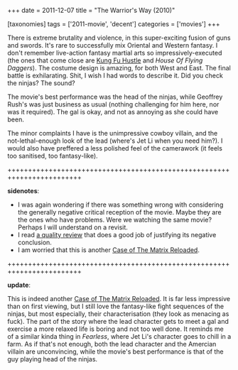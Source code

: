+++
date = 2011-12-07
title = "The Warrior's Way (2010)"

[taxonomies]
tags = ['2011-movie', 'decent']
categories = ['movies']
+++

There is extreme brutality and violence, in this super-exciting fusion
of guns and swords. It\'s rare to successfully mix Oriental and Western
fantasy. I don\'t remember live-action fantasy martial arts so
impressively-executed (the ones that come close are [Kung Fu Hustle] and
*House Of Flying Daggers*). The costume design is amazing, for both West
and East. The final battle is exhilarating. Shit, I wish I had words to
describe it. Did you check the ninjas? The sound?

The movie\'s best performance was the head of the ninjas, while Geoffrey
Rush\'s was just business as usual (nothing challenging for him here,
nor was it required). The gal is okay, and not as annoying as she could
have been.

The minor complaints I have is the unimpressive cowboy villain, and the
not-lethal-enough look of the lead (where\'s Jet Li when you need him?).
I would also have preffered a less polished feel of the camerawork (it
feels too sanitised, too fantasy-like).

++++++++++++++++++++++++++++++++++++++++++++++++++++++++++++++++++++++++

**sidenotes**:

-   I was again wondering if there was something wrong with considering
    the generally negative critical reception of the movie. Maybe they
    are the ones who have problems. Were we watching the same movie?
    Perhaps I will understand on a revisit.
-   I read [a quality review] that does a good job of justifying its
    negative conclusion.
-   I am worried that this is another [Case of The Matrix Reloaded].

++++++++++++++++++++++++++++++++++++++++++++++++++++++++++++++++++++++++

**update**:

This is indeed another [Case of The Matrix Reloaded]. It is far less
impressive than on first viewing, but I still love the fantasy-like
fight sequences of the ninjas, but most especially, their
characterisation (they look as menacing as fuck). The part of the story
where the lead character gets to meet a gal and exercise a more relaxed
life is boring and not too well done. It reminds me of a similar kinda
thing in *Fearless*, where Jet Li\'s character goes to chill in a farm.
As if that\'s not enough, both the lead character and the Amercian
villain are unconvincing, while the movie\'s best performance is that of
the guy playing head of the ninjas.

  [Kung Fu Hustle]: http://tshepang.net/kung-fu-hustle-2004
  [a quality review]: http://www.screendaily.com/reviews/the-warriors-way/5021277.article
  [Case of The Matrix Reloaded]: http://tshepang.net/the-case-of-the-matrix-reloaded
